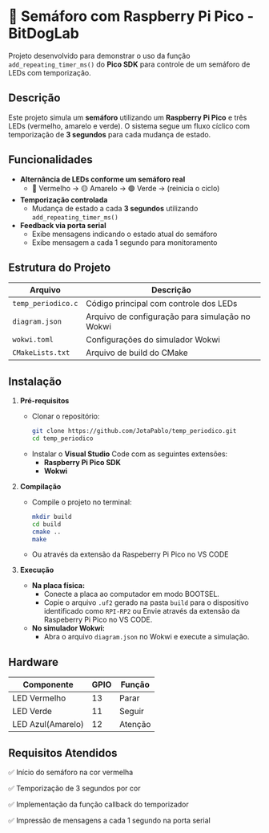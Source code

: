 # 🚦 Semáforo com Raspberry Pi Pico - BitDogLab

Projeto desenvolvido para demonstrar o uso da função `add_repeating_timer_ms()` do **Pico SDK** para controle de um semáforo de LEDs com temporização.

## Descrição
Este projeto simula um **semáforo** utilizando um **Raspberry Pi Pico** e três LEDs (vermelho, amarelo e verde). O sistema segue um fluxo cíclico com temporização de **3 segundos** para cada mudança de estado.

## Funcionalidades
- **Alternância de LEDs conforme um semáforo real**
  - 🔴 Vermelho → 🟡 Amarelo → 🟢 Verde → (reinicia o ciclo)
- **Temporização controlada**
  - Mudança de estado a cada **3 segundos** utilizando `add_repeating_timer_ms()`
- **Feedback via porta serial**
  - Exibe mensagens indicando o estado atual do semáforo
  - Exibe mensagem a cada 1 segundo para monitoramento

##  Estrutura do Projeto

| Arquivo           | Descrição                                       |
|-------------------|-----------------------------------------------|
| `temp_periodico.c`     | Código principal com controle dos LEDs        |
| `diagram.json`   | Arquivo de configuração para simulação no Wokwi |
| `wokwi.toml`     | Configurações do simulador Wokwi              |
| `CMakeLists.txt` | Arquivo de build do CMake                     |

##  Instalação
1. **Pré-requisitos**
   - Clonar o repositório:
     ```bash
     git clone https://github.com/JotaPablo/temp_periodico.git
     cd temp_periodico
     ```
   - Instalar o **Visual Studio** Code com as seguintes extensões:
     - **Raspberry Pi Pico SDK**
     - **Wokwi**

2. **Compilação**
   - Compile o projeto no terminal:
     ```bash
     mkdir build
     cd build
     cmake ..
     make
     ```
   - Ou através da extensão da Raspeberry Pi Pico no VS CODE

3. **Execução**
   - **Na placa física:** 
     - Conecte a placa ao computador em modo BOOTSEL.
     - Copie o arquivo `.uf2` gerado na pasta `build` para o dispositivo identificado como `RPI-RP2` ou Envie através da extensão da Raspeberry Pi Pico no VS CODE.
   - **No simulador Wokwi:** 
     - Abra o arquivo `diagram.json` no Wokwi e execute a simulação.

## Hardware
| Componente       | GPIO | Função                  |
|------------------|------|-------------------------|
| LED Vermelho     | 13   | Parar     |
| LED Verde        | 11   | Seguir    |
| LED Azul(Amarelo)         | 12   | Atenção     |


## Requisitos Atendidos
✅ Início do semáforo na cor vermelha

✅ Temporização de 3 segundos por cor

✅ Implementação da função callback do temporizador

✅ Impressão de mensagens a cada 1 segundo na porta serial
